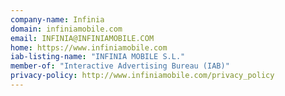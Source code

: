 ```yaml
---
company-name: Infinia
domain: infiniamobile.com
email: INFINIA@INFINIAMOBILE.COM
home: https://www.infiniamobile.com
iab-listing-name: "INFINIA MOBILE S.L."
member-of: "Interactive Advertising Bureau (IAB)"
privacy-policy: http://www.infiniamobile.com/privacy_policy
---
```




